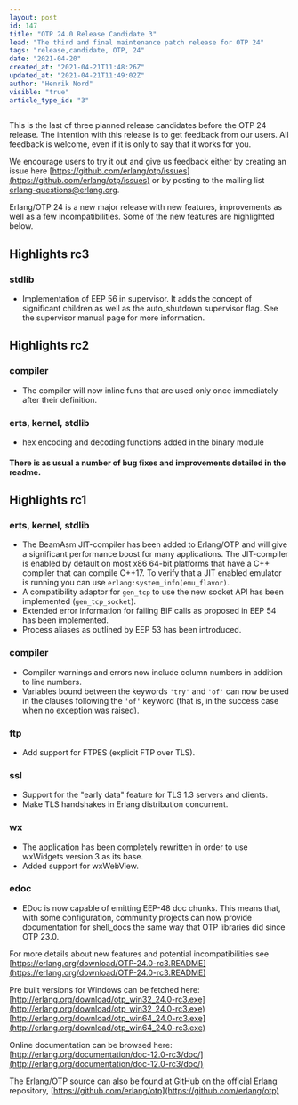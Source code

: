 ```yaml
---
layout: post
id: 147
title: "OTP 24.0 Release Candidate 3"
lead: "The third and final maintenance patch release for OTP 24"
tags: "release,candidate, OTP, 24"
date: "2021-04-20"
created_at: "2021-04-21T11:48:26Z"
updated_at: "2021-04-21T11:49:02Z"
author: "Henrik Nord"
visible: "true"
article_type_id: "3"
---
```


This is the last of three planned release candidates before the OTP 24 release.
 The intention with this release is to get feedback from our users. All feedback is welcome, even if it is only to say that it works for you.

We encourage users to try it out and give us feedback either by creating an issue here [https://github.com/erlang/otp/issues](https://github.com/erlang/otp/issues)
 or by posting to the mailing list [erlang-questions@erlang.org](mailto:erlang-questions@erlang.org).

Erlang/OTP 24 is a new major release with new features, improvements as well as a few incompatibilities. Some of the new
 features are highlighted below.

## Highlights rc3

### stdlib
* Implementation of EEP 56 in supervisor. It adds the concept of significant children as well as the auto_shutdown supervisor flag. See the supervisor manual page for more information.

## Highlights rc2

### compiler
* The compiler will now inline funs that are used only once immediately after their definition.

### erts, kernel, stdlib
* hex encoding and decoding functions added in the binary module

#### There is as usual a number of bug fixes and improvements detailed in the readme.

## Highlights rc1

### erts, kernel, stdlib
* The BeamAsm JIT-compiler has been added to Erlang/OTP and will give a significant performance boost for many applications.
 The JIT-compiler is enabled by default on most x86 64-bit platforms that have a C++ compiler that can compile C++17.
 To verify that a JIT enabled emulator is running you can use `erlang:system_info(emu_flavor)`.
* A compatibility adaptor for `gen_tcp` to use the new socket API has been implemented (`gen_tcp_socket`).
* Extended error information for failing BIF calls as proposed in EEP 54 has been implemented.
* Process aliases as outlined by EEP 53 has been introduced.

### compiler
* Compiler warnings and errors now include column numbers in addition to line numbers.
* Variables bound between the keywords `'try'` and `'of'` can now be used in the clauses following the `'of'` keyword
 (that is, in the success case when no exception was raised).

### ftp
* Add support for FTPES (explicit FTP over TLS).

### ssl
* Support for the "early data" feature for TLS 1.3 servers and clients.
* Make TLS handshakes in Erlang distribution concurrent.

### wx
* The application has been completely rewritten in order
 to use wxWidgets version 3 as its base.
* Added support for wxWebView.

### edoc
* EDoc is now capable of emitting EEP-48 doc chunks. This means that, with some configuration, community projects
 can now provide documentation for shell_docs the same way that OTP libraries did since OTP 23.0.

For more details about new features and potential incompatibilities see
[https://erlang.org/download/OTP-24.0-rc3.README](https://erlang.org/download/OTP-24.0-rc3.README)

Pre built versions for Windows can be fetched here:
[http://erlang.org/download/otp_win32_24.0-rc3.exe](http://erlang.org/download/otp_win32_24.0-rc3.exe)
[http://erlang.org/download/otp_win64_24.0-rc3.exe](http://erlang.org/download/otp_win64_24.0-rc3.exe)

Online documentation can be browsed here:
[http://erlang.org/documentation/doc-12.0-rc3/doc/](http://erlang.org/documentation/doc-12.0-rc3/doc/)

The Erlang/OTP source can also be found at GitHub on the official Erlang repository,
[https://github.com/erlang/otp](https://github.com/erlang/otp)
